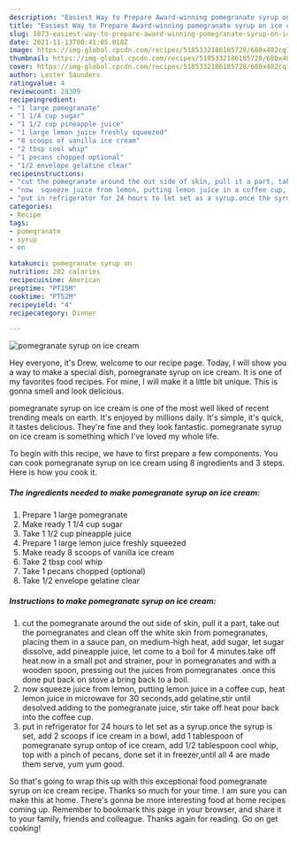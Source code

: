 ```yaml
---
description: "Easiest Way to Prepare Award-winning pomegranate syrup on ice cream"
title: "Easiest Way to Prepare Award-winning pomegranate syrup on ice cream"
slug: 1873-easiest-way-to-prepare-award-winning-pomegranate-syrup-on-ice-cream
date: 2021-11-13T00:41:05.818Z
image: https://img-global.cpcdn.com/recipes/5185332186185728/680x482cq70/pomegranate-syrup-on-ice-cream-recipe-main-photo.jpg
thumbnail: https://img-global.cpcdn.com/recipes/5185332186185728/680x482cq70/pomegranate-syrup-on-ice-cream-recipe-main-photo.jpg
cover: https://img-global.cpcdn.com/recipes/5185332186185728/680x482cq70/pomegranate-syrup-on-ice-cream-recipe-main-photo.jpg
author: Lester Saunders
ratingvalue: 4
reviewcount: 28309
recipeingredient:
- "1 large pomegranate"
- "1 1/4 cup sugar"
- "1 1/2 cup pineapple juice"
- "1 large lemon juice freshly squeezed"
- "8 scoops of vanilla ice cream"
- "2 tbsp cool whip"
- "1 pecans chopped optional"
- "1/2 envelope gelatine clear"
recipeinstructions:
- "cut the pomegranate around the out side of skin, pull it a part, take out the pomegranates and clean off the white skin from pomegranates, placing them in a sauce pan, on medium-high heat, add sugar, let sugar dissolve, add pineapple juice, let come to a boil for 4 minutes.take off heat.now in a small pot and strainer, pour in pomegranates and with a wooden spoon, pressing out the juices from pomegranates .once this done put back on stove a bring back to a boil."
- "now  squeeze juice from lemon, putting lemon juice in a coffee cup, heat lemon juice in microwave for 30 seconds,add gelatine,stir until desolved.adding to the pomegranate juice, stir take off heat pour back into the coffee cup."
- "put in refrigerator for 24 hours to let set as a syrup.once the syrup is set, add 2 scoops if ice cream in a bowl, add 1 tablespoon of pomegranate syrup ontop of ice cream, add 1/2 tablespoon cool whip, top with a pinch of pecans, done set it in freezer,until all 4 are made them serve, yum yum good."
categories:
- Recipe
tags:
- pomegranate
- syrup
- on

katakunci: pomegranate syrup on 
nutrition: 202 calories
recipecuisine: American
preptime: "PT15M"
cooktime: "PT52M"
recipeyield: "4"
recipecategory: Dinner

---
```



![pomegranate syrup on ice cream](https://img-global.cpcdn.com/recipes/5185332186185728/680x482cq70/pomegranate-syrup-on-ice-cream-recipe-main-photo.jpg)

Hey everyone, it's Drew, welcome to our recipe page. Today, I will show you a way to make a special dish, pomegranate syrup on ice cream. It is one of my favorites food recipes. For mine, I will make it a little bit unique. This is gonna smell and look delicious.



pomegranate syrup on ice cream is one of the most well liked of recent trending meals on earth. It's enjoyed by millions daily. It's simple, it's quick, it tastes delicious. They're fine and they look fantastic. pomegranate syrup on ice cream is something which I've loved my whole life.


To begin with this recipe, we have to first prepare a few components. You can cook pomegranate syrup on ice cream using 8 ingredients and 3 steps. Here is how you cook it.

<!--inarticleads1-->

##### The ingredients needed to make pomegranate syrup on ice cream:

1. Prepare 1 large pomegranate
1. Make ready 1 1/4 cup sugar
1. Take 1 1/2 cup pineapple juice
1. Prepare 1 large lemon juice freshly squeezed
1. Make ready 8 scoops of vanilla ice cream
1. Take 2 tbsp cool whip
1. Take 1 pecans chopped (optional)
1. Take 1/2 envelope gelatine clear




<!--inarticleads2-->

##### Instructions to make pomegranate syrup on ice cream:

1. cut the pomegranate around the out side of skin, pull it a part, take out the pomegranates and clean off the white skin from pomegranates, placing them in a sauce pan, on medium-high heat, add sugar, let sugar dissolve, add pineapple juice, let come to a boil for 4 minutes.take off heat.now in a small pot and strainer, pour in pomegranates and with a wooden spoon, pressing out the juices from pomegranates .once this done put back on stove a bring back to a boil.
1. now  squeeze juice from lemon, putting lemon juice in a coffee cup, heat lemon juice in microwave for 30 seconds,add gelatine,stir until desolved.adding to the pomegranate juice, stir take off heat pour back into the coffee cup.
1. put in refrigerator for 24 hours to let set as a syrup.once the syrup is set, add 2 scoops if ice cream in a bowl, add 1 tablespoon of pomegranate syrup ontop of ice cream, add 1/2 tablespoon cool whip, top with a pinch of pecans, done set it in freezer,until all 4 are made them serve, yum yum good.




So that's going to wrap this up with this exceptional food pomegranate syrup on ice cream recipe. Thanks so much for your time. I am sure you can make this at home. There's gonna be more interesting food at home recipes coming up. Remember to bookmark this page in your browser, and share it to your family, friends and colleague. Thanks again for reading. Go on get cooking!
